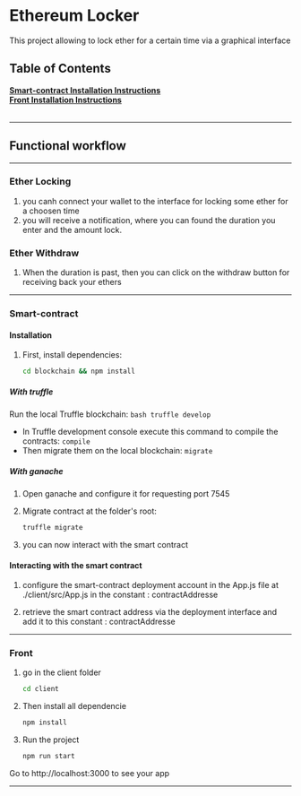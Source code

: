 # Ethereum Locker

This project allowing to lock ether for a certain time via a graphical interface

## Table of Contents
**[Smart-contract Installation Instructions](#Smart-contract)**<br>
**[Front Installation Instructions](#Front)**<br>
<br>

---

## Functional workflow
****
### Ether Locking

1. you canh connect your wallet to the interface for locking some ether for a choosen time
2. you will receive a notification, where you can found the duration you enter and the amount lock.

### Ether Withdraw

1. When the duration is past, then you can click on the withdraw button for receiving back your ethers

---


### Smart-contract

#### Installation

1. First, install dependencies:
    ```bash
    cd blockchain && npm install 
    ```

##### With truffle

Run the local Truffle blockchain:
    ```bash
    truffle develop
    ```

* In Truffle development console execute this command to compile the contracts: `compile`
* Then migrate them on the local blockchain:
`migrate`

##### With ganache

1. Open ganache and configure it for requesting port 7545

2. Migrate contract at the folder's root:

    ```bash
    truffle migrate
    ````
3. you can now interact with the smart contract

#### Interacting with the smart contract

1. configure the smart-contract deployment account in the App.js file at ./client/src/App.js in the constant : contractAddresse

2. retrieve the smart contract address via the deployment interface and add it to this constant : contractAddresse

---

### Front

1. go in the client folder
    ```bash
    cd client
    ```

2. Then install all dependencie
    ```bash
    npm install
    ```

3. Run the project
    ```bash
    npm run start
    ```

Go to http://localhost:3000 to see your app

---
